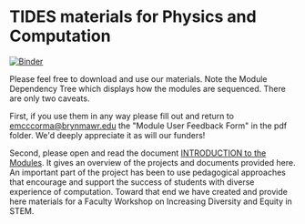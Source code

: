 # TIDES materials for Physics and Computation

[![Binder](http://mybinder.org/badge.svg)](http://mybinder.org/repo/BrynMawrCollege/TIDES)

Please feel free to download and use our materials. Note the Module Dependency Tree which displays how the modules are sequenced. There are only two caveats.  

First, if you use them in any way please fill out and return to emcccorma@brynmawr.edu the "Module User Feedback Form" in the pdf folder.  We'd deeply appreciate it as will our funders!

Second, please open and read the document [INTRODUCTION to the Modules](https://github.com/BrynMawrCollege/TIDES/raw/master/pdf/INTRODUCTION_to_the_Modules.pdf). It gives an overview of the projects and documents provided here. An important part of the project has been to use pedagogical approaches that encourage and support the success of students with diverse experience of computation.  Toward that end we have created and provide here materials for a Faculty Workshop on Increasing Diversity and Equity in STEM.
